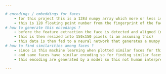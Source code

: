 ```yaml
---

# encodings / embeddings for faces 
    - for this project this is a 128d numpy array which more or less is used to identify a face 
    - this is 128 floating point number from the fingerprint of the face 
# how to generate this encodings ? 
    - before the feature extraction the face is detected and aligned (normalized)
    - this is then resized into 150x150 pixels (i am assuming this)
    - this data is then fed to a neural network that generates a numpy array for the encodings 
# how to find similarities among faces ? 
    - since is this machine learning when plotted similar faces for this 128d arrays can be plotted 
    - and same faces have similar encoding so for finding similar faces we just need to find the encoding which is closest to said face 
    - this encoding are generated by a model so this not human interpretable but for broadview it captures texture,bone structure,eye-nose-mouth ratio etc

---
```

